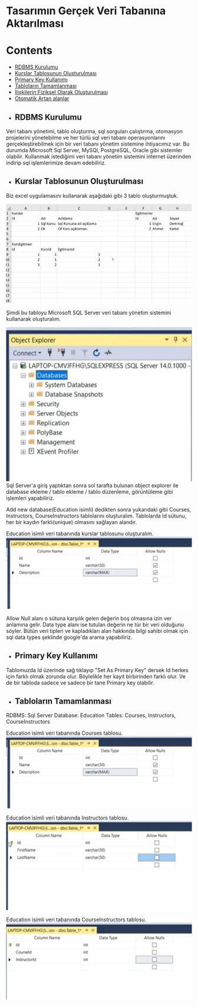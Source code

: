 # Tasarımın Gerçek Veri Tabanına Aktarılması

# Contents
* [RDBMS Kurulumu](#rdbms-kurulumu)
* [Kurslar Tablosunun Oluşturulması](#kurslar-tablosu)
* [Primary Key Kullanımı](#primary-key)
* [Tabloların Tamamlanması](#tablolarin-tamamlanmasi)
* [İlişkilerin Fiziksel Olarak Oluşturulması](#fiziksel-ilişkiler)
* [Otomatik Artan alanlar](#otomatik-artan-alanlar)


- ## RDBMS Kurulumu <a name="rdbms-kurulumu"></a>
Veri tabanı yönetimi, tablo oluşturma, sql sorguları çalıştırma, otomasyon projelerini yönetebilme ve her türlü sql veri tabanı operasyonlarını gerçekleştirebilmek için bir veri tabanı yönetim sistemine ihtiyacımız var. Bu durumda Microsoft Sql Server, MySQl, PostgreSQL, Oracle gibi sistemler olabilir. Kullanmak istediğimi veri tabanı yönetim sistemini internet üzerinden indirip sql işlemlerimize devam edebiliriz.


- ## Kurslar Tablosunun Oluşturulması  <a name="kurslar-tablosu"></a>

Biz excel uygulamasını kullanarak aşağıdaki gibi 3 tablo oluşturmuştuk.

![pic](../images/166.excel-tablo.jpeg)

Şimdi bu tabloyu Microsoft SQL Server veri tabanı yönetim sistemini kullanarak oluşturalım. 


![pic](../images/166.object-explorer.jpeg)
Sql Server'a giriş yaptıktan sonra sol tarafta bulunan object explorer ile database ekleme / tablo ekleme / tablo düzenleme, görüntüleme gibi işlemleri yapabiliriz.

Add new database(Education isimli) dedikten sonra yukarıdaki gibi Courses, Instructors, CourseInstructors tablolarını oluşturalım. Tablolarda Id sütunu, her bir kaydın farklı(unique) olmasını sağlayan alandır. 


Education isimli veri tabanında kurslar tablosunu oluşturalım.
![pic](../images/166.kurslar.jpeg)

Allow Null alanı o sütuna karşılık gelen değerin boş olmasına izin ver anlamına gelir. Data type alanı ise tutulan değerin ne tür bir veri olduğunu söyler. Bütün veri tipleri ve kapladıkları alan hakkında bilgi sahibi olmak için sql data types şeklinde google'da arama yapabiliriz.


- ## Primary Key Kullanımı  <a name="primary-key"></a>
Tablomuzda Id üzerinde sağ tıklayıp "Set As Primary Key" dersek Id herkes için farklı olmak zorunda olur. Böylelikle her kayıt  birbirinden farklı olur. Ve de bir tabloda sadece ve sadece bir tane Primary key olabilir. 


- ## Tabloların Tamamlanması  <a name="tablolarin-tamamlanmasi"></a>

RDBMS: Sql Server
Database: Education
Tables: Courses, Instructors, CourseInstructors

Education isimli veri tabanında Courses tablosu.
![pic](../images/166.kurslar.jpeg)


Education isimli veri tabanında Instructors tablosu.
![pic](../images/168.instructors.jpeg)


Education isimli veri tabanında CourseInstructors tablosu.
![pic](../images/168.courseinstructors.jpeg)

